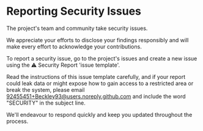 # **Reporting Security Issues**

The project's team and community take security issues.

We appreciate your efforts to disclose your findings responsibly and will make every effort to acknowledge your contributions.

To report a security issue, go to the project's issues and create a new issue using the ⚠️ Security Report 'issue template'.

Read the instructions of this issue template carefully, and if your report could leak data or might expose how to gain access to a restricted area or break the system, please email [92455451+Beckley93@users.noreply.github.com](mailto:92455451+Beckley93@users.noreply.github.com) and include the word "SECURITY" in the subject line.

We'll endeavour to respond quickly and keep you updated throughout the process.
